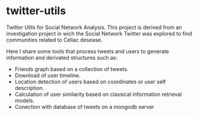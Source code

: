 # twitter-utils
Twitter Utils for Social Network Analysis. This project is derived from an investigation project in wich the Social Network Twitter was explored to find communities related to Celiac desease. 

Here I share some tools that process tweets and users to generate information and derivated structures such as:
- Friends graph based on a collection of tweets.
- Download of user timeline.
- Location detection of users based on coordinates or user self description.
- Calculation of user similarity based on classical information retrieval models.
- Conection with database of tweets on a mongodb server
